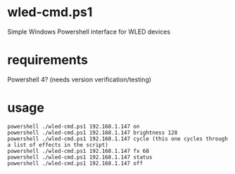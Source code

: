 # wled-cmd.ps1
Simple Windows Powershell interface for WLED devices

# requirements
Powershell 4? (needs version verification/testing)
# usage
```
powershell ./wled-cmd.ps1 192.168.1.147 on
powershell ./wled-cmd.ps1 192.168.1.147 brightness 128
powershell ./wled-cmd.ps1 192.168.1.147 cycle (this one cycles through a list of effects in the script)
powershell ./wled-cmd.ps1 192.168.1.147 fx 68
powershell ./wled-cmd.ps1 192.168.1.147 status
powershell ./wled-cmd.ps1 192.168.1.147 off
```

